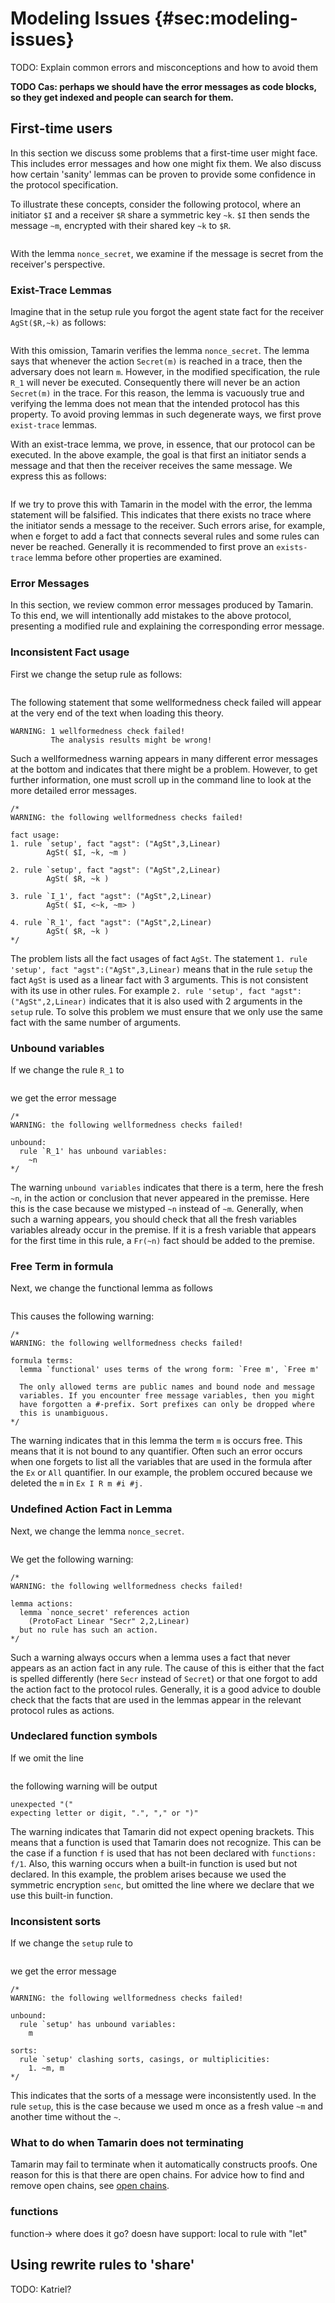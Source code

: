 
Modeling Issues {#sec:modeling-issues}
===============

TODO: Explain common errors and misconceptions and how to avoid them

**TODO Cas: perhaps we should have the error messages as code blocks, so they
get indexed and people can search for them.**

First-time users
----------------
In this section we discuss some problems that a first-time user might face.
This includes error messages and how one might fix them. 
We also discuss how certain 'sanity' lemmas can be proven
to provide some confidence in the protocol specification.

To illustrate these concepts, consider the following protocol, where an
initiator `$I` and a receiver `$R` share a symmetric key `~k`.
`$I` then sends the message `~m`, encrypted with their shared key `~k` to `$R`.

~~~~ {.tamarin slice="code/FirstTimeUser.spthy" lower=12 upper=33}
~~~~

With the lemma `nonce_secret`, we examine if the message is secret from
the receiver's perspective.


### Exist-Trace Lemmas ### 

Imagine that in the setup rule you forgot the agent state fact for the receiver
`AgSt($R,~k)` as follows:

~~~~ {.tamarin slice="code_ERRORexamples/FirstTimeUser_Error1.spthy" lower=16 upper=20}
~~~~

With this omission, Tamarin verifies the lemma `nonce_secret`.  The
lemma says that whenever the action `Secret(m)` is reached in a trace,
then the adversary does not learn `m`. However, in the modified
specification, the rule `R_1` will never be executed. Consequently there
will never be an action `Secret(m)` in the trace. For this reason, the
lemma is vacuously true and verifying the lemma does not mean
that the intended protocol has this property.  To avoid 
proving lemmas in such degenerate ways, we first prove `exist-trace`
lemmas.

With an exist-trace lemma, we prove, in essence, that our protocol
can be executed.   In the above example, the goal is that first an
initiator sends a message and that then the receiver receives the same
message.  We express this as follows:

~~~~ {.tamarin slice="code/FirstTimeUser.spthy" lower=34 upper=38}
~~~~

If we try to prove this with Tamarin in the model with the error, the
lemma statement will be falsified. This indicates that there exists no
trace where the initiator sends a message to the receiver.
Such errors arise, for example, when
e forget to add a fact that connects several rules and
some rules can never be reached.  Generally it is recommended to first
prove an `exists-trace` lemma before other properties are examined.

### Error Messages ###
In this section, we review common error messages produced by Tamarin.
To this end, we will intentionally add mistakes to the above protocol,
presenting a modified rule and explaining the corresponding error message.

### Inconsistent Fact usage ###

First we change the setup rule as follows:

~~~~ {.tamarin slice="code_ERRORexamples/FirstTimeUser_Error2.spthy" lower=16 upper=20}
~~~~

The following statement that some wellformedness check failed will
appear at the very end of the text when loading this theory.

	WARNING: 1 wellformedness check failed!
          	 The analysis results might be wrong!

Such a wellformedness warning appears in many different error messages at the 
bottom and indicates that there might be a problem. However, to get
further information, one must scroll up in the command line to look at the more 
detailed error messages.

	/*
	WARNING: the following wellformedness checks failed!

	fact usage:
  	1. rule `setup', fact "agst": ("AgSt",3,Linear)
       		AgSt( $I, ~k, ~m )
  
  	2. rule `setup', fact "agst": ("AgSt",2,Linear)
       		AgSt( $R, ~k )
  
  	3. rule `I_1', fact "agst": ("AgSt",2,Linear)
       		AgSt( $I, <~k, ~m> )
  
  	4. rule `R_1', fact "agst": ("AgSt",2,Linear)
       		AgSt( $R, ~k )
	*/

The problem lists all the fact usages of fact `AgSt`.
The statement `1. rule 'setup', fact "agst":("AgSt",3,Linear)` means that
in the rule `setup` the fact `AgSt` is used as a linear fact with 3 arguments.
This is not consistent with its use in other rules. For example 
`2. rule 'setup', fact "agst": ("AgSt",2,Linear)` indicates that it is also 
used with 2 arguments in the `setup` rule.
To solve this problem we must ensure that we only use the same fact with 
the same number of arguments.

### Unbound variables ###

If we change the rule `R_1` to

~~~~ {.tamarin slice="code_ERRORexamples/FirstTimeUser_Error3.spthy" lower=26 upper=30}
~~~~

we get the error message

	/*
	WARNING: the following wellformedness checks failed!

	unbound:
	  rule `R_1' has unbound variables: 
	    ~n
	*/

The warning `unbound variables` indicates that there is a term, here the fresh 
`~n`, in the action or conclusion that never appeared in the premisse. 
Here this is the case because we mistyped `~n` instead of `~m`. Generally,
when such a warning appears, you should check that all the fresh variables 
variables already occur in the premise. If it is a fresh variable that appears
for the first time in this rule, a `Fr(~n)` fact should be added to the 
premise.

### Free Term in formula ###

Next, we change the functional lemma as follows

~~~~ {.tamarin slice="code_ERRORexamples/FirstTimeUser_Error4.spthy" lower=34 upper=38}
~~~~

This causes the following warning:

	/*
	WARNING: the following wellformedness checks failed!

	formula terms:
	  lemma `functional' uses terms of the wrong form: `Free m', `Free m'
	  
	  The only allowed terms are public names and bound node and message
	  variables. If you encounter free message variables, then you might
	  have forgotten a #-prefix. Sort prefixes can only be dropped where
	  this is unambiguous.
	*/

The warning indicates that in this lemma the term `m` is occurs free. This
means that it is not bound to any quantifier. Often such an error occurs
when 
one forgets to list all the variables that are used in the formula after the
`Ex` or `All` quantifier. In our example, the problem occured because we deleted the `m` in `Ex I R m #i #j.` 

### Undefined Action Fact in Lemma ###

Next, we change the lemma `nonce_secret`.

~~~~ {.tamarin slice="code_ERRORexamples/FirstTimeUser_Error5.spthy" lower=31 upper=33}
~~~~
	
We get the following warning:

	/*
	WARNING: the following wellformedness checks failed!

	lemma actions:
	  lemma `nonce_secret' references action 
	    (ProtoFact Linear "Secr" 2,2,Linear)
	  but no rule has such an action.
	*/

Such a warning always occurs when a lemma uses a fact that never appears as an
action fact in any rule.
The cause of this is either that the fact is spelled differently (here
`Secr` instead of `Secret`) or that one forgot to add the action fact to the
protocol rules. 
Generally, it is a good advice to double check that the facts that are used in
the lemmas appear in the relevant protocol rules as actions.

### Undeclared function symbols ###

If we omit the line 

~~~~ {.tamarin slice="code/FirstTimeUser.spthy" lower=12 upper=12}
~~~~

the following warning will be output

	unexpected "("
	expecting letter or digit, ".", "," or ")"

The warning indicates that Tamarin did not expect opening brackets. This
means that a function is used that Tamarin does not recognize. 
This can be the case if a function `f` is used that has not been declared with
`functions: f/1`. Also, this warning occurs when a built-in function is used but
not declared. 
In this example, the problem arises because we used the symmetric 
encryption `senc`, but omitted the line where we declare that we use this
built-in function.

### Inconsistent sorts ###

If we change the `setup` rule to 

~~~~ {.tamarin slice="code_ERRORexamples/FirstTimeUser_Error7.spthy" lower=16 upper=20}
~~~~

we get the error message

	/*
	WARNING: the following wellformedness checks failed!

	unbound:
	  rule `setup' has unbound variables: 
	    m

	sorts:
	  rule `setup' clashing sorts, casings, or multiplicities:
	    1. ~m, m
	*/

This indicates that the sorts of a message were inconsistently used.
In the rule `setup`, this is the case because we used m once as a fresh value
`~m` and another time without the `~`.

### What to do when Tamarin does not terminating ###
Tamarin may fail to terminate when it automatically constructs proofs.
One reason for this is that there are open chains.
For advice how to find and remove open chains, see [open chains](007_precomputation.html#sec:openchains).


### functions ###
function-> where does it go? doesn have support:
local to rule with "let"

 






Using rewrite rules to 'share'
------------------------------

TODO: Katriel?

